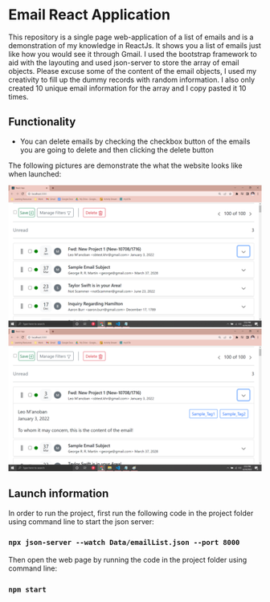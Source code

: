 # Email React Application
This repository is a single page web-application of a list of emails and is a demonstration of my knowledge in ReactJs. It shows you a list of emails just like how you would see it through Gmail. I used the bootstrap framework to aid with the layouting and used json-server to store the array of email objects. Please excuse some of the content of the email objects, I used my creativity to fill up the dummy records with random information. I also only created 10 unique email information for the array and I copy pasted it 10 times. 

## Functionality
- You can delete emails by checking the checkbox button of the emails you are going to delete and then clicking the delete button

The following pictures are demonstrate the what the website looks like when launched:

<img src="readme_pics/lophils1.png" width="600" title="Closed email">
<img src="readme_pics/lophils2.png" width="600" title="Opened email">

## Launch information

In order to run the project, first run the following code in the project folder using command line to start the json server:
### `npx json-server --watch Data/emailList.json --port 8000`

Then open the web page by running the code in the project folder using command line:
### `npm start`
